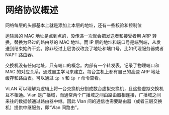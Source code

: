 # 网络协议概述


<!--
ID: 25cfa606-f553-40ed-9bce-ba020e0730af
Status: publish
Date: 2018-08-02T17:30:00
Modified: 2020-05-16T11:22:44
wp_id: 416
-->


网络每层的头部基本上就是添加上本层的地址，还有一些校验和控制位

运输层的 MAC 地址是点到点的，没传递一次就会把发送者和接受者用 ARP 转换，替换为经过的路由器的 MAC 地址。而 IP 层的地址和端口号是端到端，从发送到结束始终不变。除非经过上层协议改变了地址和端口号，比如代理服务器或者 NAPT 路由器。

交换机没有任何地址，只有端口的概念。内部有一个转发表，记录了物理端口和 MAC 的对应关系，通过自主学习来建立。每台主机上都有自己的高速 ARP 地址缓存和路由表。可以通过 `ip n` 和 `ip r` 命令查看。

VLAN 可以理解为逻辑上将一台交换机分割成数台虚拟交换机，且这些虚拟交换机互不相通。Vlan 是广播域，而通常两个广播域之间由路由器相连接，广播域之间来往的数据帧通过路由器中继。因此 Vlan 间的通信也需要路由器（或者三层交换机）提供中继服务，即“Vlan 间路由”。
